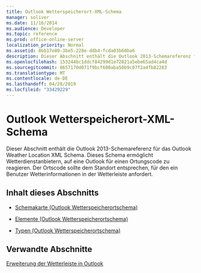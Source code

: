 ```yaml
---
title: Outlook Wetterspeicherort-XML-Schema
manager: soliver
ms.date: 11/16/2014
ms.audience: Developer
ms.topic: reference
ms.prod: office-online-server
localization_priority: Normal
ms.assetid: 8bb17e80-3be5-228e-ddb4-fcda03b60ba6
description: Dieser Abschnitt enthält die Outlook 2013-Schemareferenz für das Outlook Weather Location XML Schema. Dieses Schema ermöglicht Wetterdienstanbietern, auf eine Outlook für einen Ortungscode zu reagieren. Der Ortscode sollte dem Standort entsprechen, für den ein Benutzer Wetterinformationen in der Wetterleiste anfordert.
ms.openlocfilehash: 153244bc1ddcf84299d1e72821a5ebe65ad4ca4d
ms.sourcegitcommit: 8657170d071f9bcf680aba50b9c07f2a4fb82283
ms.translationtype: MT
ms.contentlocale: de-DE
ms.lasthandoff: 04/28/2019
ms.locfileid: "33429229"
---
```

# <a name="outlook-weather-location-xml-schema"></a>Outlook Wetterspeicherort-XML-Schema

Dieser Abschnitt enthält die Outlook 2013-Schemareferenz für das Outlook Weather Location XML Schema. Dieses Schema ermöglicht Wetterdienstanbietern, auf eine Outlook für einen Ortungscode zu reagieren. Der Ortscode sollte dem Standort entsprechen, für den ein Benutzer Wetterinformationen in der Wetterleiste anfordert.
  
## <a name="in-this-section"></a>Inhalt dieses Abschnitts

- [Schemakarte (Outlook Wetterspeicherortschema)](schema-map-outlook-weather-location-schema.md)
    
- [Elemente (Outlook Wetterspeicherortschema)](elements-outlook-weather-location-schema.md)
    
- [Typen (Outlook Wetterspeicherortschema)](types-outlook-weather-location-schema.md)
    
## <a name="related-sections"></a>Verwandte Abschnitte

[Erweiterung der Wetterleiste in Outlook](extending-the-weather-bar-in-outlook.md)
  

